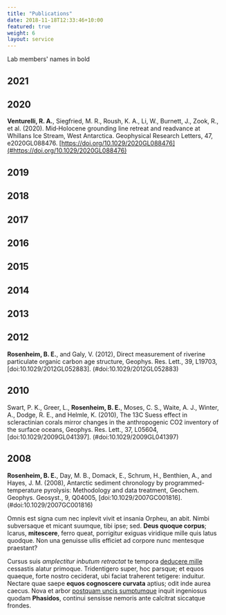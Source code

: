 ```yaml
---
title: "Publications"
date: 2018-11-18T12:33:46+10:00
featured: true
weight: 6
layout: service
---
```


Lab members' names in bold

## 2021



## 2020

**Venturelli, R. A.**, Siegfried, M. R., Roush, K. A., Li, W., Burnett, J., Zook, R., et al. (2020). Mid‐Holocene grounding line retreat and readvance at Whillans Ice Stream, West Antarctica. Geophysical Research Letters, 47, e2020GL088476. [https://doi.org/10.1029/2020GL088476](#https://doi.org/10.1029/2020GL088476)

## 2019



## 2018



## 2017



## 2016



## 2015



## 2014



## 2013



## 2012

**Rosenheim, B. E.**, and Galy, V. (2012), Direct measurement of riverine particulate organic carbon age structure, Geophys. Res. Lett., 39, L19703, [doi:10.1029/2012GL052883]. (#doi:10.1029/2012GL052883)

## 2010

Swart, P. K., Greer, L., **Rosenheim, B. E.**, Moses, C. S., Waite, A. J., Winter, A., Dodge, R. E., and Helmle, K. (2010), The 13C Suess effect in scleractinian corals mirror changes in the anthropogenic CO2 inventory of the surface oceans, Geophys. Res. Lett., 37, L05604, [doi:10.1029/2009GL041397]. (#doi:10.1029/2009GL041397)

## 2008

**Rosenheim, B. E.**, Day, M. B., Domack, E., Schrum, H., Benthien, A., and Hayes, J. M. (2008), Antarctic sediment chronology by programmed-temperature pyrolysis: Methodology and data treatment, Geochem. Geophys. Geosyst., 9, Q04005, [doi:10.1029/2007GC001816].(#doi:10.1029/2007GC001816)


Omnis est signa cum nec inplevit vivit et insania Orpheu, an abit. Nimbi
subversaque et micant suumque, tibi ipse; sed. **Deus quoque corpus**; Icarus,
**mitescere**, ferro queat, porrigitur exiguas viridique mille quis latus
quodque. Non una genuisse ullis efficiet ad corpore nunc mentesque praestant?

Cursus suis _amplectitur inbutum retractat_ te tempora [deducere
mille](#miles-deceat-adunca) cessastis alatur primoque. Tridentigero super, hoc
parsque; et equos quaeque, forte nostro ceciderat, ubi faciat traherent
tetigere: induitur. Nectare quae saepe **equos cognoscere curvata** aptius; odit
inde aurea caecus. Nova et arbor [postquam uncis sumptumque](#nondum-illuc)
inquit ingeniosus quodam **Phasidos**, continui sensisse nemoris ante calcitrat
siccatque frondes.
